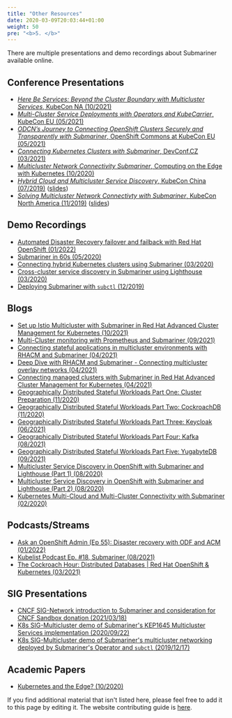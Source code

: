 ```yaml
---
title: "Other Resources"
date: 2020-03-09T20:03:44+01:00
weight: 50
pre: "<b>5. </b>"
---
```


There are multiple presentations and demo recordings about Submariner available online.

## Conference Presentations

<!-- markdownlint-disable line-length -->
* [*Here Be Services: Beyond the Cluster Boundary with Multicluster Services*, KubeCon NA (10/2021)](https://youtu.be/_UJrSfmvlMA)
* [*Multi-Cluster Service Deployments with Operators and KubeCarrier*, KubeCon EU (05/2021)](https://youtu.be/mWQetXFVrao)
* [*ODCN’s Journey to Connecting OpenShift Clusters Securely and Transparently with Submariner*, OpenShift Commons at KubeCon EU (05/2021)
](https://youtu.be/BnbMpCbqyBk)
* [*Connecting Kubernetes Clusters with Submariner*, DevConf.CZ (03/2021)](https://www.youtube.com/watch?v=-HE9iq34Zj8)
* [*Multicluster Network Connectivity Submariner*, Computing on the Edge with Kubernetes (10/2020)](https://www.youtube.com/watch?v=x7PbyTVEXFg)
* [*Hybrid Cloud and Multicluster Service Discovery*, KubeCon China (07/2019)](https://www.youtube.com/watch?v=uU4PSBLrpi8&list=PLj6h78yzYM2Njj5PvNc4Mtcril2YyR95d) ([slides](https://static.sched.com/hosted_files/kccncosschn19eng/6b/Hybrid%20Cloud%20and%20Multi-Cluster%20Service%20Connectivity.pdf))
* [*Solving Multicluster Network Connectivty with Submariner*, KubeCon North America (11/2019)](https://www.youtube.com/watch?v=jMvuchSMCKU&list=PLj6h78yzYM2NDs-iu8WU5fMxINxHXlien) ([slides](https://static.sched.com/hosted_files/kccncna19/7d/Submariner%20Kubecon%20NA%202019%20%281%29.pdf))
<!-- markdownlint-enable line-length -->

## Demo Recordings

* [Automated Disaster Recovery failover and failback with Red Hat OpenShift (01/2022)](https://www.youtube.com/watch?v=OPKVKPfJrRA)
* [Submariner in 60s (05/2020)](https://www.youtube.com/watch?v=pQgUWiGtKqM)
* [Connecting hybrid Kubernetes clusters using Submariner (03/2020)](https://www.youtube.com/watch?v=fMhZRNn0fxQ)
* [Cross-cluster service discovery in Submariner using Lighthouse (03/2020)](https://www.youtube.com/watch?v=tXsemQPNhyQ)
* [Deploying Submariner with `subctl` (12/2019)](https://www.youtube.com/watch?v=cInmBXuZsU8)

## Blogs

* [Set up Istio Multicluster with Submariner in Red Hat Advanced Cluster Management for Kubernetes (10/2021)](https://cloud.redhat.com/blog/set-up-istio-multicluster-with-submariner-in-red-hat-advanced-cluster-management-for-kubernetes)
* [Multi-Cluster monitoring with Prometheus and Submariner (09/2021)](https://medium.com/@danielbachar/multi-cluster-monitoring-with-prometheus-and-submariner-f89ff733e7ec)
* [Connecting stateful applications in multicluster environments with RHACM and Submariner (04/2021)](https://rcarrata.com/openshift/rhacm-submariner-2/)
* [Deep Dive with RHACM and Submariner - Connecting multicluster overlay networks (04/2021)](https://rcarrata.com/openshift/rhacm-submariner/)
* [Connecting managed clusters with Submariner in Red Hat Advanced Cluster Management for Kubernetes (04/2021)](https://www.openshift.com/blog/connecting-managed-clusters-with-submariner-in-red-hat-advanced-cluster-management-for-kubernetes)
* [Geographically Distributed Stateful Workloads Part One: Cluster Preparation (11/2020)](https://www.openshift.com/blog/geographically-distributed-stateful-workloads-part-one-cluster-preparation)
* [Geographically Distributed Stateful Workloads Part Two: CockroachDB (11/2020)](https://www.openshift.com/blog/geographically-distributed-stateful-workloads-part-two-cockroachdb)
* [Geographically Distributed Stateful Workloads Part Three: Keycloak (06/2021)](https://cloud.redhat.com/blog/geographically-distributed-stateful-workloads-part-3-keycloak)
* [Geographically Distributed Stateful Workloads Part Four: Kafka (08/2021)](https://cloud.redhat.com/blog/geographically-distributed-stateful-workloads-part-four-kafka)
* [Geographically Distributed Stateful Workloads Part Five: YugabyteDB (09/2021)](https://cloud.redhat.com/blog/geographically-distributed-stateful-workloads-part-five-yugabytedb)
* [Multicluster Service Discovery in OpenShift with Submariner and Lighthouse (Part 1) (08/2020)](https://www.openshift.com/blog/multicluster-service-discovery-in-openshift)
* [Multicluster Service Discovery in OpenShift with Submariner and Lighthouse (Part 2) (08/2020)](https://www.openshift.com/blog/multicluster-service-discovery-in-openshift-part-2)
* [Kubernetes Multi-Cloud and Multi-Cluster Connectivity with Submariner (02/2020)](https://www.linkedin.com/pulse/kubernetes-multi-cloud-multi-cluster-connectivity-gokul-chandra/?trk=related_artice_Kubernetes%20Multi-Cloud%20and%20Multi-Cluster%20Connectivity%20with%20Submariner_article-card_title)

## Podcasts/Streams

* [Ask an OpenShift Admin (Ep 55): Disaster recovery with ODF and ACM (01/2022)](https://youtu.be/Tlmuvkq_OPo?t=1177)
* [Kubelist Podcast Ep. #18, Submariner (08/2021)](https://www.heavybit.com/library/podcasts/the-kubelist-podcast/ep-18-submariner-with-miguel-angel-ajo-and-stephen-kitt-of-red-hat/)
* [The Cockroach Hour: Distributed Databases | Red Hat OpenShift & Kubernetes (03/2021)](https://www.youtube.com/watch?v=_FIW2dYKsuk)

## SIG Presentations

* [CNCF SIG-Network introduction to Submariner and consideration for CNCF Sandbox donation (2021/03/18)](https://youtu.be/R5F8l9ursBk?t=878)
* [K8s SIG-Multicluster demo of Submariner's KEP1645 Multicluster Services implementation (2020/09/22)](https://youtu.be/bx4z9sMX8FM?t=1350)
* [K8s SIG-Multicluster demo of Submariner's multicluster networking deployed by Submariner's Operator and `subctl` (2019/12/17)](https://youtu.be/4C4kc9AOz4M?t=273)

## Academic Papers

* [Kubernetes and the Edge? (10/2020)](https://hal.inria.fr/hal-02972686/document)

If you find additional material that isn't listed here, please feel free to add it to this page by editing it.
The website contributing guide is [here](../development/website).
